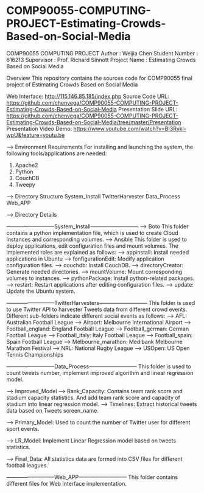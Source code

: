 # COMP90055-COMPUTING-PROJECT-Estimating-Crowds-Based-on-Social-Media
COMP90055 COMPUTING PROJECT
Author :  Weijia Chen
Student Number : 616213
Supervisor : Prof. Richard Sinnott
Project Name : Estimating Crowds Based on Social Media

Overview 
This repository contains the sources code for COMP90055 final project of Estimating Crowds Based on Social Media

Web Interface: http://115.146.85.185/index.php
Source Code URL: https://github.com/chenvega/COMP90055-COMPUTING-PROJECT-Estimating-Crowds-Based-on-Social-Media
Presentation Slide URL: https://github.com/chenvega/COMP90055-COMPUTING-PROJECT-Estimating-Crowds-Based-on-Social-Media/tree/master/Presentation
Presentation Video Demo: https://www.youtube.com/watch?v=BI3Rykl-wpU&feature=youtu.be


--> Environment Requirements
For installing and launching the system, the following tools/applications are needed:
1. Apache2
2. Python
3. CouchDB
4. Tweepy


--> Directory Structure
System_Install
TwitterHarvester
Data_Process
Web_APP


--> Directory Details

—————————System_Install—————————
--> Boto
This folder contains a python implementation file, which is used to create Cloud Instances and corresponding volumes.
--> Ansible 
This folder is used to deploy applications, edit configuration files and mount volumes. The implemented roles are explained as follows:
    --> appinstall:  Install needed applications in Ubuntu
    --> fonfigurationEdit: Modify application configuration files.
    --> couchdb: Install CouchDB.
    --> directoryCreator: Generate needed directories.
    --> mountVolume: Mount corresponding volumes to instances.
    --> pythonPackage: Install python-related packages.
    --> restart: Restart applications after editing configuration files.
    --> update: Update the Ubuntu system.

—————————TwitterHarvesters—————————
This folder is used to use Twitter API to harvester Tweets data from different crowd events. Different sub-folders indicate different social events as follows:
    --> AFL: Australian Football League
    --> Airport: Melbourne International Airport
    --> Football_england: England Football League
    --> Football_german: German Football League
    --> Football_italy: Italy Football League
    --> Football_spain: Spain Football League
    --> Melbourne_marathon: Medibank Melbourne Marathon Festival
    --> NRL: National Rugby League
    --> USOpen: US Open Tennis Championships


—————————Data_Process—————————
This folder is used to count tweets number, implement improved algorithm and linear regression model.

--> Improved_Model
    --> Rank_Capacity: Contains team rank score and stadium capacity statistics. And add team rank score and capacity of stadium into linear regression model.
    --> Timelines: Extract historical tweets data based on Tweets screen_name.

--> Primary_Model: Used to count the number of Twitter user for different sport events.

--> LR_Model: Implement Linear Regression model based on tweets statistics.

--> Final_Data: All statistics data are formed into CSV files for different football leagues.

—————————Web_APP—————————
This folder contains different files for Web Interface implementation.

